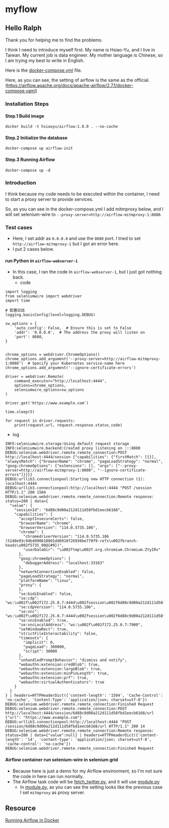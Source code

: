 # myflow
## Hello Ralph
Thank you for helping me to find the problems.

I think I need to introduce myself first. My name is Hsiao-Yu, and I live in Taiwan. My current job is data engineer. My mother language is Chinese, so I am trying my best to write in English.

Here is the [docker-compose.yml](/docker/airflow/docker-compose.yml) file.

Here, as you can see, the setting of airflow is the same as the official. (https://airflow.apache.org/docs/apache-airflow/2.7.1/docker-compose.yaml)

### Installation Steps
#### Step.1 Build image
```
docker build -t hsiaoyu/airflow:1.0.0 . --no-cache
```
#### Step.2 Initialize the database
```
docker-compose up airflow-init
```
#### Step.3 Running Airflow
```
docker-compose up -d
```

### Introduction
I think because my code needs to be executed within the container, I need to start a proxy server to provide services.

So, as you can see in the docker-compose.yml I add mitmproxy below, and I will set selenium-wire to `--proxy-server=http://airflow-mitmproxy-1:8080`.

### Test cases
- Here, I set addr as `0.0.0.0` and use the `8080` port. I tried to set `http://airflow-mitmproxy-1` but I got an error here.
- I put 2 cases below.

#### run Python in `airflow-webserver-1`
- In this case, I ran the code in `airflow-webserver-1`, but I just got nothing back.
  - code
```python=
import logging
from seleniumwire import webdriver
import time

# 配置日誌
logging.basicConfig(level=logging.DEBUG)

sw_options = {
    'auto_config': False,  # Ensure this is set to False
    'addr': '0.0.0.0',  # The address the proxy will listen on
    'port': 8080,
}


chrome_options = webdriver.ChromeOptions()
chrome_options.add_argument('--proxy-server=http://airflow-mitmproxy-1:8080')  # Specify your Kubernetes service-name here
chrome_options.add_argument('--ignore-certificate-errors')

driver = webdriver.Remote(
    command_executor="http://localhost:4444",
    options=chrome_options,
    seleniumwire_options=sw_options
)

driver.get('https://www.example.com')

time.sleep(5)

for request in driver.requests:
    print(request.url, request.response.status_code)
```
  - log
```
INFO:seleniumwire.storage:Using default request storage
INFO:seleniumwire.backend:Created proxy listening on :::8080
DEBUG:selenium.webdriver.remote.remote_connection:POST http://localhost:4444/session {"capabilities": {"firstMatch": [{}], "alwaysMatch": {"browserName": "chrome", "pageLoadStrategy": "normal", "goog:chromeOptions": {"extensions": [], "args": ["--proxy-server=http://airflow-mitmproxy-1:8080", "--ignore-certificate-errors"]}}}}
DEBUG:urllib3.connectionpool:Starting new HTTP connection (1): localhost:4444
DEBUG:urllib3.connectionpool:http://localhost:4444 "POST /session HTTP/1.1" 200 1504
DEBUG:selenium.webdriver.remote.remote_connection:Remote response: status=200 | data={
  "value": {
    "sessionId": "6d88c9d00a212d111d58fbd1eecb6168",
    "capabilities": {
      "acceptInsecureCerts": false,
      "browserName": "chrome",
      "browserVersion": "114.0.5735.106",
      "chrome": {
        "chromedriverVersion": "114.0.5735.106 (5148e93c94b4990618801dd6918f26936be770f9-refs\u002fbranch-heads\u002f5735_90@{#9})",
        "userDataDir": "\u002ftmp\u002f.org.chromium.Chromium.ZYyIRv"
      },
      "goog:chromeOptions": {
        "debuggerAddress": "localhost:33163"
      },
      "networkConnectionEnabled": false,
      "pageLoadStrategy": "normal",
      "platformName": "linux",
      "proxy": {
      },
      "se:bidiEnabled": false,
      "se:cdp": "ws:\u002f\u002f172.25.0.7:4444\u002fsession\u002f6d88c9d00a212d111d58fbd1eecb6168\u002fse\u002fcdp",
      "se:cdpVersion": "114.0.5735.106",
      "se:vnc": "ws:\u002f\u002f172.25.0.7:4444\u002fsession\u002f6d88c9d00a212d111d58fbd1eecb6168\u002fse\u002fvnc",
      "se:vncEnabled": true,
      "se:vncLocalAddress": "ws:\u002f\u002f172.25.0.7:7900",
      "setWindowRect": true,
      "strictFileInteractability": false,
      "timeouts": {
        "implicit": 0,
        "pageLoad": 300000,
        "script": 30000
      },
      "unhandledPromptBehavior": "dismiss and notify",
      "webauthn:extension:credBlob": true,
      "webauthn:extension:largeBlob": true,
      "webauthn:extension:minPinLength": true,
      "webauthn:extension:prf": true,
      "webauthn:virtualAuthenticators": true
    }
  }
} | headers=HTTPHeaderDict({'content-length': '1504', 'Cache-Control': 'no-cache', 'Content-Type': 'application/json; charset=utf-8'})
DEBUG:selenium.webdriver.remote.remote_connection:Finished Request
DEBUG:selenium.webdriver.remote.remote_connection:POST http://localhost:4444/session/6d88c9d00a212d111d58fbd1eecb6168/url {"url": "https://www.example.com"}
DEBUG:urllib3.connectionpool:http://localhost:4444 "POST /session/6d88c9d00a212d111d58fbd1eecb6168/url HTTP/1.1" 200 14
DEBUG:selenium.webdriver.remote.remote_connection:Remote response: status=200 | data={"value":null} | headers=HTTPHeaderDict({'content-length': '14', 'content-type': 'application/json; charset=utf-8', 'cache-control': 'no-cache'})
DEBUG:selenium.webdriver.remote.remote_connection:Finished Request
```

#### Airflow container run selenium-wire in selenium grid
- Because here is just a demo for my Airflow environment, so I'm not sure the code in here can run normally.
- The Airflow task code will be [fetch_twitter.py](/docker/airflow/dags/fetch_twitter.py), and it will use [module.py](/src/myflow/tasks/twitter/module.py)
  - In [module.py](/src/myflow/tasks/twitter/module.py), as you can see the setting looks like the previous case I set `mitmproxy` as proxy server.

## Resource
[Running Airflow in Docker](https://airflow.apache.org/docs/apache-airflow/stable/howto/docker-compose/index.html)
